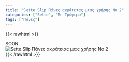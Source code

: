 ```yaml
---
title: "Sette Slip Πάνες ακράτειας μιας χρήσης No 2"
categories: ["Sette", "Μη Τρόφιμα"]
tags: ["Πάνες"]
---
```

{{< rawhtml >}}

<div class="sload436"><div class="product">SOON<br><div class="pimg"><img alt="Sette Slip Πάνες ακράτειας μιας χρήσης No 2" title="Sette Slip Πάνες ακράτειας μιας χρήσης No 2" src="/media/images/sette-slip-panes-akrateias-mias-xrhshs-no-2.jpg"></div></div></div>
{{< /rawhtml >}}


